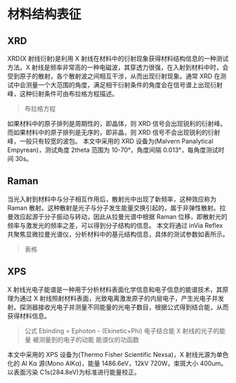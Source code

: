# 材料结构表征

## XRD

XRD(X 射线衍射)是利用 X 射线在材料中的衍射现象获得材料结构信息的一种测试方法。X 射线是频率非常高的一种电磁波，其穿透力很强，在入射到材料中时，会受到原子的散射，各个散射波之间相互干涉，从而出现衍射现象。通常 XRD 在测试中会测量一个大范围的角度，满足相干衍射条件的角度会在信号谱上出现衍射峰，这种衍射条件可由布拉格方程描述。

> 布拉格方程

如果材料中的原子排列是周期性的，即晶体，则 XRD 信号会出现锐利的衍射峰。而如果材料中的原子排列是无序的，即非晶，则 XRD 信号不会出现锐利的衍射峰，一般只有较宽的波包。
本文中采用的 XRD 设备为(Malvern Panalytical Empyrean)，测试角度 2theta 范围为 10-70°，角度间隔 0.013°，每角度测试时间 30s。

## Raman

当光入射到材料中与分子相互作用后，散射光中出现了新频率，这种效应称为 Raman 散射。这种散射是光子与分子发生能量交换引起的，属于非弹性散射。拉曼效应起源于分子振动与转动，因此从拉曼光谱中根据 Raman 位移，即散射光的频率与激发光的频率之差，可以得到分子结构的信息。
本文将通过 inVia Reflex 共聚焦显微拉曼光谱仪，分析材料中的基元结构信息，具体的测试参数如表所示。

> 表格

## XPS

X 射线光电子能谱是一种用于分析材料表面化学信息和电子信息的能谱技术，其原理为通过 X 射线照射材料表面，光致电离激发原子的内层电子，产生光电子并发射。探测器接收光电子并测量不同能量的光电子数目，根据公式得到结合能，从而获得材料信息。

> 公式
> Ebinding = Ephoton - (Ekinetic+Phi)
> 电子结合能 X 射线的光子的能量 被测量到的电子的动能 能谱仪的功函数

本文中采用的 XPS 设备为(Thermo Fisher Scientific Nexsa)，X 射线光源为单色化的 Al Kα 源(Mono AlKα)，能量 1486.6eV，12kV 720W，束斑大小 400um。以表面污染 C1s(284.8eV)为标准进行能量校正。
